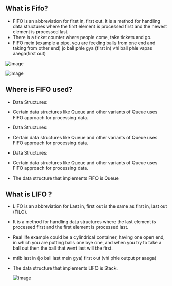 ##  What is Fifo?
* FIFO is an abbreviation for first in, first out. It is a method for handling data structures where the first element is processed first and the newest element is processed last.
* There is a ticket counter where people come, take tickets and go.
* FIFO mein (example a pipe, you are feeding balls from one end and taking from other end) jo ball phle gya (first in) vhi ball phle vapas aaega(first out)

![image](https://github.com/Diya-Veerbhan/Verification_Concepts/assets/64258231/84b1332f-a2a2-4f07-b97c-b32e0d79605c)

  
  ![image](https://github.com/Diya-Veerbhan/Verification_Concepts/assets/64258231/b76ae5f4-3d56-4462-98fe-652ee7bd75aa)

## Where is FIFO used?
* Data Structures:
- Certain data structures like Queue and other variants of Queue uses FIFO approach for processing data. 
* Data Structures:
- Certain data structures like Queue and other variants of Queue uses FIFO approach for processing data. 
* Data Structures:
- Certain data structures like Queue and other variants of Queue uses FIFO approach for processing data. 
* The data structure that implements FIFO is Queue
## What is LIFO ?
* LIFO is an abbreviation for Last in, first out is the same as first in, last out (FILO).
* It is a method for handling data structures where the last element is processed first and the first element is processed last.
* Real life example could be a cylindrical container, having one open end, in which you are putting balls one bye one, and when you try to take a ball out then the ball that went last will the first.
* mtlb last in (jo ball last mein gya) first out (vhi phle output pr aaega)
* The data structure that implements LIFO is Stack.

  ![image](https://github.com/Diya-Veerbhan/Verification_Concepts/assets/64258231/b7e26c08-a6fb-4b0a-af2e-1f263ed9e2fe)


